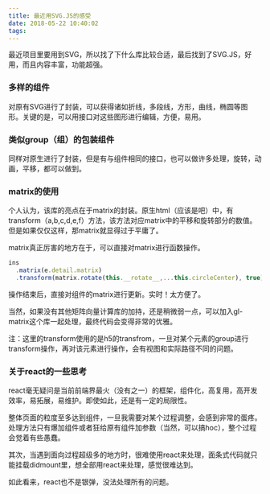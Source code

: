 ```yaml
---
title: 最近用SVG.JS的感受
date: 2018-05-22 10:40:02
tags:
---
```


最近项目里要用到SVG，所以找了下什么库比较合适，最后找到了SVG.JS，好用，而且内容丰富，功能超强。

### 多样的组件
对原有SVG进行了封装，可以获得诸如折线，多段线，方形，曲线，椭圆等图形。关键的是，可以用接口对这些图形进行编辑，方便，易用。

### 类似group（组）的包装组件
同样对原生进行了封装，但是有与组件相同的接口，也可以做许多处理，旋转，动画，平移，都可以做到。

### matrix的使用
个人认为，该库的亮点在于matrix的封装。原生html（应该是吧）中，有transform（a,b,c,d,e,f）方法，该方法对应matrix中的平移和旋转部分的数值。但是如果仅仅这样，那matrix就显得过于平庸了。

matrix真正厉害的地方在于，可以直接对matrix进行函数操作。
```js
ins
  .matrix(e.detail.matrix)
  .transform(matrix.rotate(this.__rotate__,...this.circleCenter), true)// 这里超级方便
```
操作结束后，直接对组件的matrix进行更新。实时！太方便了。

当然，如果没有其他矩阵向量计算库的加持，还是稍微弱一点，可以加入gl-matrix这个库一起处理，最终代码会变得非常的优雅。

注：这里的transform使用的是h5的transfrom，一旦对某个元素的group进行transform操作，再对该元素进行操作，会有视图和实际路径不同的问题。

### 关于react的一些思考
react毫无疑问是当前前端界最火（没有之一）的框架，组件化，高复用，高开发效率，易拓展，易维护。即使如此，还是有一定的局限性。

整体页面的粒度至多达到组件，一旦我需要对某个过程调整，会感到非常的蛋疼。处理方法只有爆加组件或者狂给原有组件加参数（当然，可以搞hoc），整个过程会觉着有些愚蠢。

其次，当遇到面向过程超级多的地方时，很难使用react来处理，面条式代码就只能挂载didmount里，想全部用react来处理，感觉很难达到。

如此看来，react也不是银弹，没法处理所有的问题。
